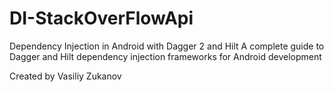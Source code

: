 # DI-StackOverFlowApi

Dependency Injection in Android with Dagger 2 and Hilt
A complete guide to Dagger and Hilt dependency injection frameworks for Android development

Created by Vasiliy Zukanov
